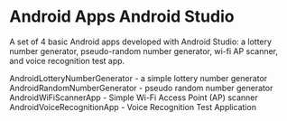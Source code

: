 # Android Apps Android Studio

A set of 4 basic Android apps developed with Android Studio: a lottery number generator, pseudo-random number generator, wi-fi AP scanner, and voice recognition test app.

AndroidLotteryNumberGenerator - a simple lottery number generator
AndroidRandomNumberGenerator - pseudo random number generator
AndroidWiFiScannerApp - Simple Wi-Fi Access Point (AP) scanner
AndroidVoiceRecognitionApp - Voice Recognition Test Application


